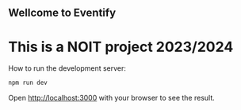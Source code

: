 ## Wellcome to Eventify

# This is a NOIT project 2023/2024

How to run the development server:

```bash
npm run dev
```

Open [http://localhost:3000](http://localhost:3000) with your browser to see the result.